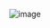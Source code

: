![image](https://github.com/yessine-agrebi/BookList-App-SpringBoot/assets/59874615/2d72af9c-804c-49a1-9618-5e4384505485)
